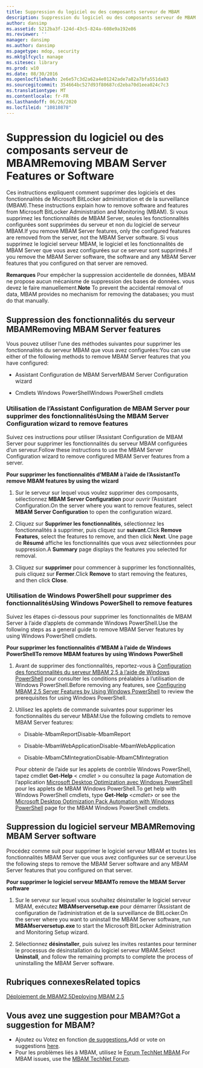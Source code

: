 ```yaml
---
title: Suppression du logiciel ou des composants serveur de MBAM
description: Suppression du logiciel ou des composants serveur de MBAM
author: dansimp
ms.assetid: 5212ba3f-124d-43c5-824a-608e9a192e86
ms.reviewer: ''
manager: dansimp
ms.author: dansimp
ms.pagetype: mdop, security
ms.mktglfcycl: manage
ms.sitesec: library
ms.prod: w10
ms.date: 08/30/2016
ms.openlocfilehash: 2e6e57c3d2a62a4e01242ade7a82a7bfa551da83
ms.sourcegitcommit: 354664bc527d93f80687cd2eba70d1eea024c7c3
ms.translationtype: MT
ms.contentlocale: fr-FR
ms.lasthandoff: 06/26/2020
ms.locfileid: "10810878"
---
```

# <span data-ttu-id="e2e95-103">Suppression du logiciel ou des composants serveur de MBAM</span><span class="sxs-lookup"><span data-stu-id="e2e95-103">Removing MBAM Server Features or Software</span></span>


<span data-ttu-id="e2e95-104">Ces instructions expliquent comment supprimer des logiciels et des fonctionnalités de Microsoft BitLocker administration et de la surveillance (MBAM).</span><span class="sxs-lookup"><span data-stu-id="e2e95-104">These instructions explain how to remove software and features from Microsoft BitLocker Administration and Monitoring (MBAM).</span></span> <span data-ttu-id="e2e95-105">Si vous supprimez les fonctionnalités de MBAM Server, seules les fonctionnalités configurées sont supprimées du serveur et non du logiciel de serveur MBAM.</span><span class="sxs-lookup"><span data-stu-id="e2e95-105">If you remove MBAM Server features, only the configured features are removed from the server, not the MBAM Server software.</span></span> <span data-ttu-id="e2e95-106">Si vous supprimez le logiciel serveur MBAM, le logiciel et les fonctionnalités de MBAM Server que vous avez configurées sur ce serveur sont supprimés.</span><span class="sxs-lookup"><span data-stu-id="e2e95-106">If you remove the MBAM Server software, the software and any MBAM Server features that you configured on that server are removed.</span></span>

<span data-ttu-id="e2e95-107">**Remarques**  Pour empêcher la suppression accidentelle de données, MBAM ne propose aucun mécanisme de suppression des bases de données. vous devez le faire manuellement.</span><span class="sxs-lookup"><span data-stu-id="e2e95-107">**Note** To prevent the accidental removal of data, MBAM provides no mechanism for removing the databases; you must do that manually.</span></span>

 

## <a href="" id="bkmk-removeserverfeatures"></a><span data-ttu-id="e2e95-108">Suppression des fonctionnalités du serveur MBAM</span><span class="sxs-lookup"><span data-stu-id="e2e95-108">Removing MBAM Server features</span></span>


<span data-ttu-id="e2e95-109">Vous pouvez utiliser l’une des méthodes suivantes pour supprimer les fonctionnalités du serveur MBAM que vous avez configurées:</span><span class="sxs-lookup"><span data-stu-id="e2e95-109">You can use either of the following methods to remove MBAM Server features that you have configured:</span></span>

-   <span data-ttu-id="e2e95-110">Assistant Configuration de MBAM Server</span><span class="sxs-lookup"><span data-stu-id="e2e95-110">MBAM Server Configuration wizard</span></span>

-   <span data-ttu-id="e2e95-111">Cmdlets Windows PowerShell</span><span class="sxs-lookup"><span data-stu-id="e2e95-111">Windows PowerShell cmdlets</span></span>

### <span data-ttu-id="e2e95-112">Utilisation de l’Assistant Configuration de MBAM Server pour supprimer des fonctionnalités</span><span class="sxs-lookup"><span data-stu-id="e2e95-112">Using the MBAM Server Configuration wizard to remove features</span></span>

<span data-ttu-id="e2e95-113">Suivez ces instructions pour utiliser l’Assistant Configuration de MBAM Server pour supprimer les fonctionnalités du serveur MBAM configurées d’un serveur.</span><span class="sxs-lookup"><span data-stu-id="e2e95-113">Follow these instructions to use the MBAM Server Configuration wizard to remove configured MBAM Server features from a server.</span></span>

**<span data-ttu-id="e2e95-114">Pour supprimer les fonctionnalités d’MBAM à l’aide de l’Assistant</span><span class="sxs-lookup"><span data-stu-id="e2e95-114">To remove MBAM features by using the wizard</span></span>**

1.  <span data-ttu-id="e2e95-115">Sur le serveur sur lequel vous voulez supprimer des composants, sélectionnez **MBAM Server Configuration** pour ouvrir l’Assistant Configuration.</span><span class="sxs-lookup"><span data-stu-id="e2e95-115">On the server where you want to remove features, select **MBAM Server Configuration** to open the configuration wizard.</span></span>

2.  <span data-ttu-id="e2e95-116">Cliquez sur **Supprimer les fonctionnalités**, sélectionnez les fonctionnalités à supprimer, puis cliquez sur **suivant**.</span><span class="sxs-lookup"><span data-stu-id="e2e95-116">Click **Remove Features**, select the features to remove, and then click **Next**.</span></span> <span data-ttu-id="e2e95-117">Une page de **Résumé** affiche les fonctionnalités que vous avez sélectionnées pour suppression.</span><span class="sxs-lookup"><span data-stu-id="e2e95-117">A **Summary** page displays the features you selected for removal.</span></span>

3.  <span data-ttu-id="e2e95-118">Cliquez sur **supprimer** pour commencer à supprimer les fonctionnalités, puis cliquez sur **Fermer**.</span><span class="sxs-lookup"><span data-stu-id="e2e95-118">Click **Remove** to start removing the features, and then click **Close**.</span></span>

### <span data-ttu-id="e2e95-119">Utilisation de Windows PowerShell pour supprimer des fonctionnalités</span><span class="sxs-lookup"><span data-stu-id="e2e95-119">Using Windows PowerShell to remove features</span></span>

<span data-ttu-id="e2e95-120">Suivez les étapes ci-dessous pour supprimer les fonctionnalités de MBAM Server à l’aide d’applets de commande Windows PowerShell.</span><span class="sxs-lookup"><span data-stu-id="e2e95-120">Use the following steps as a general guide to remove MBAM Server features by using Windows PowerShell cmdlets.</span></span>

**<span data-ttu-id="e2e95-121">Pour supprimer les fonctionnalités d’MBAM à l’aide de Windows PowerShell</span><span class="sxs-lookup"><span data-stu-id="e2e95-121">To remove MBAM features by using Windows PowerShell</span></span>**

1.  <span data-ttu-id="e2e95-122">Avant de supprimer des fonctionnalités, reportez-vous à [Configuration des fonctionnalités du serveur MBAM 2,5 à l’aide de Windows PowerShell](configuring-mbam-25-server-features-by-using-windows-powershell.md) pour consulter les conditions préalables à l’utilisation de Windows PowerShell.</span><span class="sxs-lookup"><span data-stu-id="e2e95-122">Before removing any features, see [Configuring MBAM 2.5 Server Features by Using Windows PowerShell](configuring-mbam-25-server-features-by-using-windows-powershell.md) to review the prerequisites for using Windows PowerShell.</span></span>

2.  <span data-ttu-id="e2e95-123">Utilisez les applets de commande suivantes pour supprimer les fonctionnalités du serveur MBAM:</span><span class="sxs-lookup"><span data-stu-id="e2e95-123">Use the following cmdlets to remove MBAM Server features:</span></span>

    -   <span data-ttu-id="e2e95-124">Disable-MbamReport</span><span class="sxs-lookup"><span data-stu-id="e2e95-124">Disable-MbamReport</span></span>

    -   <span data-ttu-id="e2e95-125">Disable-MbamWebApplication</span><span class="sxs-lookup"><span data-stu-id="e2e95-125">Disable-MbamWebApplication</span></span>

    -   <span data-ttu-id="e2e95-126">Disable-MbamCMIntegration</span><span class="sxs-lookup"><span data-stu-id="e2e95-126">Disable-MbamCMIntegration</span></span>

    <span data-ttu-id="e2e95-127">Pour obtenir de l’aide sur les applets de contrôle Windows PowerShell, tapez cmdlet **Get-Help** &lt; *cmdlet* &gt; ou consultez la page Automation de l’application [Microsoft Desktop Optimization avec Windows PowerShell](https://go.microsoft.com/fwlink/?LinkId=393498) pour les applets de MBAM Windows PowerShell.</span><span class="sxs-lookup"><span data-stu-id="e2e95-127">To get help with Windows PowerShell cmdlets, type **Get-Help** &lt;*cmdlet*&gt; or see the [Microsoft Desktop Optimization Pack Automation with Windows PowerShell](https://go.microsoft.com/fwlink/?LinkId=393498) page for the MBAM Windows PowerShell cmdlets.</span></span>

## <span data-ttu-id="e2e95-128">Suppression du logiciel serveur MBAM</span><span class="sxs-lookup"><span data-stu-id="e2e95-128">Removing MBAM Server software</span></span>


<span data-ttu-id="e2e95-129">Procédez comme suit pour supprimer le logiciel serveur MBAM et toutes les fonctionnalités MBAM Server que vous avez configurées sur ce serveur.</span><span class="sxs-lookup"><span data-stu-id="e2e95-129">Use the following steps to remove the MBAM Server software and any MBAM Server features that you configured on that server.</span></span>

**<span data-ttu-id="e2e95-130">Pour supprimer le logiciel serveur MBAM</span><span class="sxs-lookup"><span data-stu-id="e2e95-130">To remove the MBAM Server software</span></span>**

1.  <span data-ttu-id="e2e95-131">Sur le serveur sur lequel vous souhaitez désinstaller le logiciel serveur MBAM, exécutez **MBAMserversetup.exe** pour démarrer l’Assistant de configuration de l’administration et de la surveillance de BitLocker.</span><span class="sxs-lookup"><span data-stu-id="e2e95-131">On the server where you want to uninstall the MBAM Server software, run **MBAMserversetup.exe** to start the Microsoft BitLocker Administration and Monitoring Setup wizard.</span></span>

2.  <span data-ttu-id="e2e95-132">Sélectionnez **désinstaller**, puis suivez les invites restantes pour terminer le processus de désinstallation du logiciel serveur MBAM.</span><span class="sxs-lookup"><span data-stu-id="e2e95-132">Select **Uninstall**, and follow the remaining prompts to complete the process of uninstalling the MBAM Server software.</span></span>



## <span data-ttu-id="e2e95-133">Rubriques connexes</span><span class="sxs-lookup"><span data-stu-id="e2e95-133">Related topics</span></span>


[<span data-ttu-id="e2e95-134">Déploiement de MBAM2.5</span><span class="sxs-lookup"><span data-stu-id="e2e95-134">Deploying MBAM 2.5</span></span>](deploying-mbam-25.md)

 

 

## <span data-ttu-id="e2e95-135">Vous avez une suggestion pour MBAM?</span><span class="sxs-lookup"><span data-stu-id="e2e95-135">Got a suggestion for MBAM?</span></span>
- <span data-ttu-id="e2e95-136">Ajoutez ou Votez en fonction [de suggestions.](http://mbam.uservoice.com/forums/268571-microsoft-bitlocker-administration-and-monitoring)</span><span class="sxs-lookup"><span data-stu-id="e2e95-136">Add or vote on suggestions [here](http://mbam.uservoice.com/forums/268571-microsoft-bitlocker-administration-and-monitoring).</span></span> 
- <span data-ttu-id="e2e95-137">Pour les problèmes liés à MBAM, utilisez le [Forum TechNet MBAM](https://social.technet.microsoft.com/Forums/home?forum=mdopmbam).</span><span class="sxs-lookup"><span data-stu-id="e2e95-137">For MBAM issues, use the [MBAM TechNet Forum](https://social.technet.microsoft.com/Forums/home?forum=mdopmbam).</span></span>



